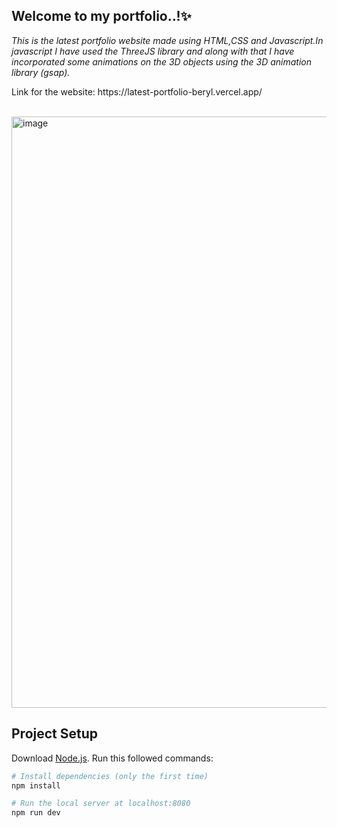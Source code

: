 <h2>Welcome to my portfolio..!✨</h2>
<em><p>This is the latest portfolio website made using HTML,CSS and Javascript.In javascript I have used the ThreeJS library and along with that I have incorporated some animations on the 3D objects using the 3D animation library (gsap).</p></em>
<p>Link for the website: https://latest-portfolio-beryl.vercel.app/</p>
<br>
<img width="946" alt="image" src="https://github.com/Garima3110/Latest-Portfolio/assets/110815240/94939425-744a-4e60-b0bf-44b27f19f213">
<!-- <br>
<img width="945" alt="image" src="https://github.com/Garima3110/Latest-Portfolio/assets/110815240/7f13b19c-9a13-4367-bed3-c78c33883e56">
<br>
<img width="946" alt="image" src="https://github.com/Garima3110/Latest-Portfolio/assets/110815240/58aa11cf-1976-4711-8191-096accf1ef50">
<br> -->
<!-- <img width="944" alt="image" src="https://github.com/Garima3110/Latest-Portfolio/assets/110815240/e6e44b18-5669-494f-a1ad-17ca51052a42"> -->
<!-- <br> -->
<!-- <img width="945" alt="image" src="https://github.com/Garima3110/Latest-Portfolio/assets/110815240/ff674ca3-855d-4de7-8cbc-ab09812a6e95"> -->






## Project Setup
Download [Node.js](https://nodejs.org/en/download/).
Run this followed commands:

``` bash
# Install dependencies (only the first time)
npm install

# Run the local server at localhost:8080
npm run dev


